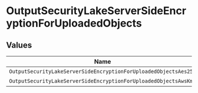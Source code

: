 # OutputSecurityLakeServerSideEncryptionForUploadedObjects


## Values

| Name                                                             | Value                                                            |
| ---------------------------------------------------------------- | ---------------------------------------------------------------- |
| `OutputSecurityLakeServerSideEncryptionForUploadedObjectsAes256` | AES256                                                           |
| `OutputSecurityLakeServerSideEncryptionForUploadedObjectsAwsKms` | aws:kms                                                          |